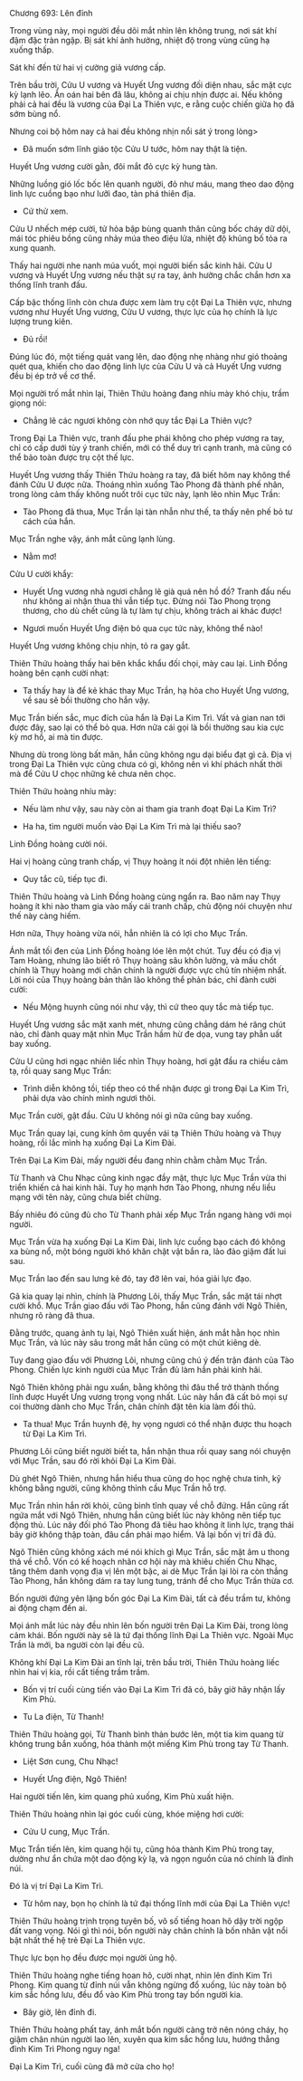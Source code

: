 




Chương 693: Lên đỉnh


Trong vùng này, mọi người đều dõi mắt nhìn lên không trung, nơi sát khí đậm đặc tràn ngập. Bị sát khí ảnh hưởng, nhiệt độ trong vùng cũng hạ xuống thấp.

Sát khí đến từ hai vị cường giả vương cấp.

Trên bầu trời, Cửu U vương và Huyết Ưng vương đối diện nhau, sắc mặt cực kỳ lạnh lẽo. Ân oán hai bên đã lâu, không ai chịu nhịn được ai. Nếu không phải cả hai đều là vương của Đại La Thiên vực, e rằng cuộc chiến giữa họ đã sớm bùng nổ.

Nhưng coi bộ hôm nay cả hai đều không nhịn nổi sát ý trong lòng>

- Đã muốn sớm lĩnh giáo tộc Cửu U tước, hôm nay thật là tiện.

Huyết Ưng vương cười gằn, đôi mắt đỏ cực kỳ hung tàn.

Những luồng gió lốc bốc lên quanh người, đỏ như máu, mang theo dao động linh lực cuồng bạo như lưỡi đao, tàn phá thiên địa.

- Cứ thử xem.

Cửu U nhếch mép cười, tử hỏa bập bùng quanh thân cũng bốc cháy dữ dội, mái tóc phiêu bồng cũng nhảy múa theo điệu lửa, nhiệt độ khủng bố tỏa ra xung quanh.

Thấy hai người nhe nanh múa vuốt, mọi người biến sắc kinh hãi. Cửu U vương và Huyết Ưng vương nếu thật sự ra tay, ảnh hưởng chắc chắn hơn xa thống lĩnh tranh đấu.

Cấp bậc thống lĩnh còn chưa được xem làm trụ cột Đại La Thiên vực, nhưng vương như Huyết Ưng vương, Cửu U vương, thực lực của họ chính là lực lượng trung kiên.

- Đủ rồi!

Đúng lúc đó, một tiếng quát vang lên, dao động nhẹ nhàng như gió thoảng quét qua, khiến cho dao động linh lực của Cửu U và cả Huyết Ưng vương đều bị ép trở về cơ thể.

Mọi người trố mắt nhìn lại, Thiên Thứu hoàng đang nhíu mày khó chịu, trầm giọng nói:

- Chẳng lẽ các ngươi không còn nhớ quy tắc Đại La Thiên vực?

Trong Đại La Thiên vực, tranh đấu phe phái không cho phép vương ra tay, chỉ có cấp dưới tùy ý tranh chiến, mới có thể duy trì cạnh tranh, mà cũng có thể bảo toàn được trụ cột thế lực.

Huyết Ưng vương thấy Thiên Thứu hoàng ra tay, đã biết hôm nay không thể đánh Cửu U được nữa. Thoáng nhìn xuống Tào Phong đã thành phế nhân, trong lòng cảm thấy không nuốt trôi cục tức này, lạnh lẽo nhìn Mục Trần:

- Tào Phong đã thua, Mục Trần lại tàn nhẫn như thế, ta thấy nên phế bỏ tư cách của hắn.

Mục Trần nghe vậy, ánh mắt cũng lạnh lùng.

- Nằm mơ!

Cửu U cười khẩy:

- Huyết Ưng vương nhà ngươi chẳng lẽ già quá nên hồ đồ? Tranh đấu nếu như không ai nhận thua thì vẫn tiếp tục. Đừng nói Tào Phong trọng thương, cho dù chết cũng là tự làm tự chịu, không trách ai khác được!

- Ngươi muốn Huyết Ưng điện bỏ qua cục tức này, không thể nào!

Huyết Ưng vương không chịu nhịn, tỏ ra gay gắt.

Thiên Thứu hoàng thấy hai bên khắc khẩu đối chọi, mày cau lại. Linh Đồng hoàng bên cạnh cười nhạt:

- Ta thấy hay là để kẻ khác thay Mục Trần, hạ hỏa cho Huyết Ưng vương, về sau sẽ bồi thường cho hắn vậy.

Mục Trần biến sắc, mục đích của hắn là Đại La Kim Trì. Vất vả gian nan tới được đây, sao lại có thể bỏ qua. Hơn nữa cái gọi là bồi thường sau kia cực kỳ mơ hồ, ai mà tin được.

Nhưng dù trong lòng bất mãn, hắn cũng không ngu dại biểu đạt gì cả. Địa vị trong Đại La Thiên vực cũng chưa có gì, không nên vì khí phách nhất thời mà để Cửu U chọc những kẻ chưa nên chọc.

Thiên Thứu hoàng nhíu mày:

- Nếu làm như vậy, sau này còn ai tham gia tranh đoạt Đại La Kim Trì?

- Ha ha, tìm người muốn vào Đại La Kim Trì mà lại thiếu sao?

Linh Đồng hoàng cười nói.

Hai vị hoàng cũng tranh chấp, vị Thụy hoàng ít nói đột nhiên lên tiếng:

- Quy tắc cũ, tiếp tục đi.

Thiên Thứu hoàng và Linh Đồng hoàng cùng ngẩn ra. Bao năm nay Thụy hoàng ít khi nào tham gia vào mấy cái tranh chấp, chủ động nói chuyện như thế này càng hiếm.

Hơn nữa, Thụy hoàng vừa nói, hẳn nhiên là có lợi cho Mục Trần.

Ánh mắt tối đen của Linh Đồng hoàng lóe lên một chút. Tuy đều có địa vị Tam Hoàng, nhưng lão biết rõ Thụy hoàng sâu khôn lường, và mấu chốt chính là Thụy hoàng mới chân chính là người được vực chủ tín nhiệm nhất. Lời nói của Thụy hoàng bản thân lão không thể phản bác, chỉ đành cười cười:

- Nếu Mộng huynh cũng nói như vậy, thì cứ theo quy tắc mà tiếp tục.

Huyết Ưng vương sắc mặt xanh mét, nhưng cũng chẳng dám hé răng chút nào, chỉ đành quay mặt nhìn Mục Trần hầm hừ đe dọa, vung tay phẫn uất bay xuống.

Cửu U cũng hơi ngạc nhiên liếc nhìn Thụy hoàng, hơi gật đầu ra chiều cảm tạ, rồi quay sang Mục Trần:

- Trình diễn không tồi, tiếp theo có thể nhận được gì trong Đại La Kim Trì, phải dựa vào chính mình ngươi thôi.

Mục Trần cười, gật đầu. Cửu U không nói gì nữa cũng bay xuống.

Mục Trần quay lại, cung kính ôm quyền vái tạ Thiên Thứu hoàng và Thụy hoàng, rồi lắc mình hạ xuống Đại La Kim Đài.

Trên Đại La Kim Đài, mấy người đều đang nhìn chằm chằm Mục Trần.

Từ Thanh và Chu Nhạc cũng kinh ngạc đầy mặt, thực lực Mục Trần vừa thi triển khiến cả hai kinh hãi. Tuy họ mạnh hơn Tào Phong, nhưng nếu liều mạng với tên này, cũng chưa biết chừng.

Bấy nhiêu đó cũng đủ cho Từ Thanh phải xếp Mục Trần ngang hàng với mọi người.

Mục Trần vừa hạ xuống Đại La Kim Đài, linh lực cuồng bạo cách đó không xa bùng nổ, một bóng người khó khăn chật vật bắn ra, lảo đảo giậm đất lui sau.

Mục Trần lao đến sau lưng kẻ đó, tay đỡ lên vai, hóa giải lực đạo.

Gã kia quay lại nhìn, chính là Phương Lôi, thấy Mục Trần, sắc mặt tái nhợt cười khổ. Mục Trần giao đấu với Tào Phong, hắn cũng đánh với Ngô Thiên, nhưng rõ ràng đã thua.

Đằng trước, quang ảnh tụ lại, Ngô Thiên xuất hiện, ánh mắt hằn học nhìn Mục Trần, và lúc này sâu trong mắt hắn cũng có một chút kiêng dè.

Tuy đang giao đấu với Phương Lôi, nhưng cũng chú ý đến trận đánh của Tào Phong. Chiến lực kinh người của Mục Trần đủ làm hắn phải kinh hãi.

Ngô Thiên không phải ngu xuẩn, bằng không thì đâu thể trở thành thống lĩnh được Huyết Ưng vương trọng vọng nhất. Lúc này hắn đã cất bỏ mọi sự coi thường dành cho Mục Trần, chân chính đặt tên kia làm đối thủ.

- Ta thua! Mục Trần huynh đệ, hy vọng ngươi có thể nhận được thu hoạch từ Đại La Kim Trì.

Phương Lôi cũng biết người biết ta, hắn nhận thua rồi quay sang nói chuyện với Mục Trần, sau đó rời khỏi Đại La Kim Đài.

Dù ghét Ngô Thiên, nhưng hắn hiểu thua cũng do học nghệ chưa tinh, kỹ không bằng người, cũng không thỉnh cầu Mục Trần hỗ trợ.

Mục Trần nhìn hắn rời khỏi, cũng bình tĩnh quay về chỗ đứng. Hắn cũng rất ngứa mắt với Ngô Thiên, nhưng hắn cũng biết lúc này không nên tiếp tục động thủ. Lúc nãy đối phó Tào Phong đã tiêu hao không ít linh lực, trạng thái bây giờ không thập toàn, đâu cần phải mạo hiểm. Vả lại bốn vị trí đã đủ.

Ngô Thiên cũng không xách mé nói khích gì Mục Trần, sắc mặt âm u thong thả về chỗ. Vốn có kế hoạch nhân cơ hội này mà khiêu chiến Chu Nhạc, tăng thêm danh vọng địa vị lên một bậc, ai dè Mục Trần lại lòi ra còn thắng Tào Phong, hắn không dám ra tay lung tung, tránh để cho Mục Trần thừa cơ.

Bốn người đứng yên lặng bốn góc Đại La Kim Đài, tất cả đều trầm tư, không ai động chạm đến ai.

Mọi ánh mắt lúc này đều nhìn lên bốn người trên Đại La Kim Đài, trong lòng cảm khái. Bốn người này sẽ là tứ đại thống lĩnh Đại La Thiên vực. Ngoài Mục Trần là mới, ba người còn lại đều cũ.

Không khí Đại La Kim Đài an tĩnh lại, trên bầu trời, Thiên Thứu hoàng liếc nhìn hai vị kia, rồi cất tiếng trầm trầm.

- Bốn vị trí cuối cùng tiến vào Đại La Kim Trì đã có, bây giờ hãy nhận lấy Kim Phù.

- Tu La điện, Từ Thanh!

Thiên Thứu hoàng gọi, Từ Thanh bình thản bước lên, một tia kim quang từ không trung bắn xuống, hóa thành một miếng Kim Phù trong tay Từ Thanh.

- Liệt Sơn cung, Chu Nhạc!

- Huyết Ưng điện, Ngô Thiên!

Hai người tiến lên, kim quang phủ xuống, Kim Phù xuất hiện.

Thiên Thứu hoàng nhìn lại góc cuối cùng, khóe miệng hơi cười:

- Cửu U cung, Mục Trần.

Mục Trần tiến lên, kim quang hội tụ, cũng hóa thành Kim Phù trong tay, dường như ẩn chứa một dao động kỳ lạ, và ngọn nguồn của nó chính là đỉnh núi.

Đó là vị trí Đại La Kim Trì.

- Từ hôm nay, bọn họ chính là tứ đại thống lĩnh mới của Đại La Thiên vực!

Thiên Thứu hoàng trịnh trọng tuyên bố, vô số tiếng hoan hô dậy trời ngộp đất vang vọng. Nói gì thì nói, bốn người này chân chính là bốn nhân vật nổi bật nhất thế hệ trẻ Đại La Thiên vực.

Thực lực bọn họ đều được mọi người ủng hộ.

Thiên Thứu hoàng nghe tiếng hoan hô, cười nhạt, nhìn lên đỉnh Kim Trì Phong. Kim quang từ đỉnh núi vẫn không ngừng đổ xuống, lúc này toàn bộ kim sắc hồng lưu, đều đổ vào Kim Phù trong tay bốn người kia.

- Bây giờ, lên đỉnh đi.

Thiên Thứu hoàng phất tay, ánh mắt bốn người càng trở nên nóng cháy, họ giậm chân nhún người lao lên, xuyên qua kim sắc hồng lưu, hướng thẳng đỉnh Kim Trì Phong nguy nga!

Đại La Kim Trì, cuối cùng đã mở cửa cho họ!




